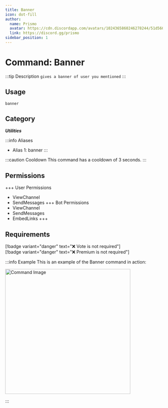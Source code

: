 ```yaml
---
title: Banner
icon: dot-fill
author:
  name: Prismo
  avatar: https://cdn.discordapp.com/avatars/1024365860246278244/51d5603eff69376da9a21e86b07a75bd.png?size=2048
  link: https://discord.gg/prismo
sidebar_position: 1
---
```



# Command: Banner

:::tip Description
`gives a banner of user you mentioned`
:::

## Usage

```
banner
```

## Category

_**Utilities**_

:::info Aliases
- Alias 1: banner
:::

:::caution Cooldown
This command has a cooldown of 3 seconds.
:::

## Permissions

+++ User Permissions
- ViewChannel
- SendMessages
+++ Bot Permissions
- ViewChannel
- SendMessages
- EmbedLinks
+++

## Requirements

[!badge variant="danger" text="❌ Vote is not required"]  
[!badge variant="danger" text="❌ Premium is not required"]

:::info Example
This is an example of the Banner command in action:

<img src="https://i.imgur.com/YBOEHFN.png" alt="Command Image" width="400"/>

:::

